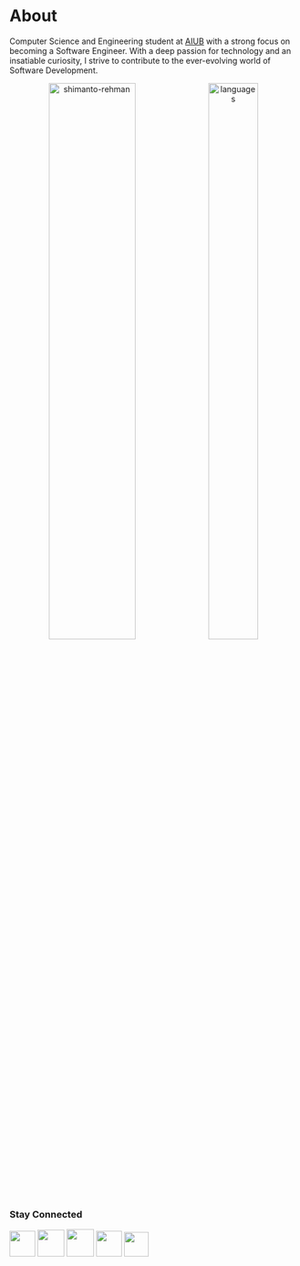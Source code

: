# About 

Computer Science and Engineering student at [AIUB](https://www.aiub.edu/) with a strong focus on becoming a Software Engineer. With a deep passion for technology and an insatiable curiosity, I strive to contribute to the ever-evolving world of Software Development.



<p align="center"> 
  <img src="https://github-readme-stats.vercel.app/api?username=mashudh-ahmed&count_private=ture&show_icons=true&theme=transparent&bg_color=00000000" alt="shimanto-rehman" height="50%" width="55%"/>
  <img src="https://github-readme-stats.vercel.app/api/top-langs/?username=mashudh-ahmed&layout=compact&theme=transparent&bg_color=00000000" alt="languages" height="50%" width="41.7%"/>
</p>


### Stay Connected
<a href = "mailto:ahmed.mashudh@gmail.com" target="_blank" title="Gmail"><img src = "https://img.icons8.com/color/48/gmail-new.png" width = "45px"/></a>
<a href = "https://www.linkedin.com/in/mashudh-ahmed" target="_blank" title="Linkedin"><img src ="https://img.icons8.com/fluency/256/linkedin.png" width ="47px"/></a>
<a href = "https://www.instagram.com/mashhoood.siam" target="_blank" title="Instagram"><img src ="https://img.icons8.com/fluency/256/instagram-new.png" width ="48px"/></a>
<a href = "https://twitter.com/mashhood_siam" target="_blank" title="Twitter"><img src ="https://img.icons8.com/fluency/256/twitter.png" width ="45px"/></a>
<a href = "https://codeforces.com/profile/mashudh_ahmed" target="_blank" title="CodeForces"><img src = "https://img.icons8.com/external-tal-revivo-color-tal-revivo/256/external-codeforces-programming-competitions-and-contests-programming-community-logo-color-tal-revivo.png" width = "43px"/></a>
 

